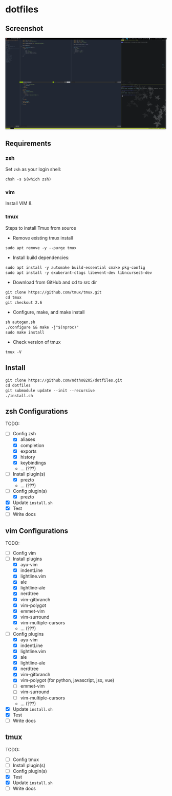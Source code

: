 # dotfiles

## Screenshot

![screenshot](screenshot.png)

## Requirements

### zsh

Set `zsh` as your login shell:

```shell
chsh -s $(which zsh)
```

### vim

Install VIM 8.

### tmux

Steps to install Tmux from source

* Remove existing tmux install

```shell
sudo apt remove -y --purge tmux
```

* Install build dependencies:

```shell
sudo apt install -y automake build-essential cmake pkg-config
sudo apt install -y exuberant-ctags libevent-dev libncurses5-dev
```

* Download from GitHub and cd to src dir

```shell
git clone https://github.com/tmux/tmux.git
cd tmux
git checkout 2.6
```

* Configure, make, and make install

```shell
sh autogen.sh
./configure && make -j"$(nproc)"
sudo make install
```

* Check version of tmux

```shell
tmux -V
```

## Install

```shell
git clone https://github.com/ndtho8205/dotfiles.git
cd dotfiles
git submodule update --init --recursive
./install.sh
```

## zsh Configurations

TODO:

* [ ] Config zsh
  * [x] aliases
  * [x] completion
  * [x] exports
  * [x] history
  * [x] keybindings
  * ... (???)
* [ ] Install plugin(s)
  * [x] prezto
  * ... (???)
* [ ] Config plugin(s)
  * [x] prezto
* [x] Update `install.sh`
* [x] Test
* [ ] Write docs

## vim Configurations

TODO:

* [ ] Config vim
* [ ] Install plugins
  * [x] ayu-vim
  * [x] indentLine
  * [x] lightline.vim
  * [x] ale
  * [x] lightline-ale
  * [x] nerdtree
  * [x] vim-gitbranch
  * [x] vim-polygot
  * [x] emmet-vim
  * [x] vim-surround
  * [x] vim-multiple-cursors
  * ... (???)
* [ ] Config plugins
  * [x] ayu-vim
  * [x] indentLine
  * [x] lightline.vim
  * [x] ale
  * [x] lightline-ale
  * [x] nerdtree
  * [x] vim-gitbranch
  * [x] vim-polygot (for python, javascript, jsx, vue)
  * [ ] emmet-vim
  * [ ] vim-surround
  * [ ] vim-multiple-cursors
  * ... (???)
* [x] Update `install.sh`
* [x] Test
* [ ] Write docs

## tmux

TODO:

* [ ] Config tmux
* [ ] Install plugin(s)
* [ ] Config plugin(s)
* [x] Test
* [x] Update `install.sh`
* [ ] Write docs
